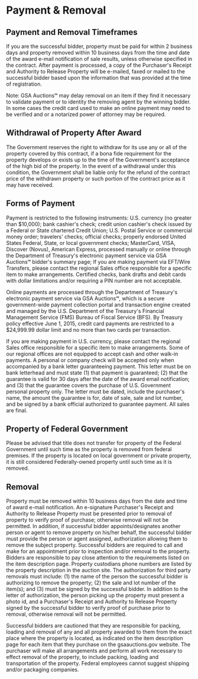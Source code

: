 # Payment & Removal

## Payment and Removal Timeframes

If you are the successful bidder, property must be paid for within 2 business days and property removed within 10 business days from the time and date of the award e-mail notification of sale results, unless otherwise specified in the contract. After payment is processed, a copy of the Purchaser's Receipt and Authority to Release Property will be e-mailed, faxed or mailed to the successful bidder based upon the information that was provided at the time of registration.

Note: GSA Auctions℠ may delay removal on an item if they find it necessary to validate payment or to identity the removing agent by the winning bidder. In some cases the credit card used to make an online payment may need to be verified and or a notarized power of attorney may be required.

## Withdrawal of Property After Award

The Government reserves the right to withdraw for its use any or all of the property covered by this contract, if a bona fide requirement for the property develops or exists up to the time of the Government's acceptance of the high bid of the property. In the event of a withdrawal under this condition, the Government shall be liable only for the refund of the contract price of the withdrawn property or such portion of the contract price as it may have received.

## Forms of Payment

Payment is restricted to the following instruments: U.S. currency (no greater than $10,000); bank cashier's check; credit union cashier's check issued by a Federal or State chartered Credit Union; U.S. Postal Service or commercial money order; travelers' checks; official checks; properly endorsed United States Federal, State, or local government checks; MasterCard, VISA, Discover (Novus), American Express, processed manually or online through the Department of Treasury's electronic payment service via GSA Auctions℠ bidder's summary page; If you are making payment via EFT/Wire Transfers, please contact the regional Sales office responsible for a specific item to make arrangements. Certified checks, bank drafts and debit cards with dollar limitations and/or requiring a PIN number are not acceptable.

Online payments are processed through the Department of Treasury's electronic payment service via GSA Auctions℠, which is a secure government-wide payment collection portal and transaction engine created and managed by the U.S. Department of the Treasury's Financial Management Service (FMS) Bureau of Fiscal Service (BFS). By Treasury policy effective June 1, 2015, credit card payments are restricted to a $24,999.99 dollar limit and no more than two cards per transaction.

If you are making payment in U.S. currency, please contact the regional Sales office responsible for a specific item to make arrangements. Some of our regional offices are not equipped to accept cash and other walk-in payments. A personal or company check will be accepted only when accompanied by a bank letter guaranteeing payment. This letter must be on bank letterhead and must state (1) that payment is guaranteed; (2) that the guarantee is valid for 30 days after the date of the award email notification; and (3) that the guarantee covers the purchase of U.S. Government personal property only. The letter must be dated, include the purchaser's name, the amount the guarantee is for, date of sale, sale and lot number, and be signed by a bank official authorized to guarantee payment. All sales are final.

## Property of Federal Government

Please be advised that title does not transfer for property of the Federal Government until such time as the property is removed from federal premises. If the property is located on local government or private property, it is still considered Federally-owned property until such time as it is removed.

## Removal

Property must be removed within 10 business days from the date and time of award e-mail notification. An e-signature Purchaser's Receipt and Authority to Release Property must be presented prior to removal of property to verify proof of purchase; otherwise removal will not be permitted. In addition, if successful bidder appoints/designates another person or agent to remove property on his/her behalf, the successful bidder must provide the person or agent assigned, authorization allowing them to remove the subject property. Successful bidders are required to call and make for an appointment prior to inspection and/or removal to the property. Bidders are responsible to pay close attention to the requirements listed on the item description page. Property custodians phone numbers are listed by the property description in the auction site. The authorization for third party removals must include: (1) the name of the person the successful bidder is authorizing to remove the property; (2) the sale and lot number of the item(s); and (3) must be signed by the successful bidder. In addition to the letter of authorization, the person picking up the property must present a photo id, and a Purchaser's Receipt and Authority to Release Property signed by the successful bidder to verify proof of purchase prior to removal, otherwise removal will not be permitted.

Successful bidders are cautioned that they are responsible for packing, loading and removal of any and all property awarded to them from the exact place where the property is located, as indicated on the item description page for each item that they purchase on the gsaauctions.gov website. The purchaser will make all arrangements and perform all work necessary to effect removal of the property, to include packing, loading and transportation of the property. Federal employees cannot suggest shipping and/or packaging companies.